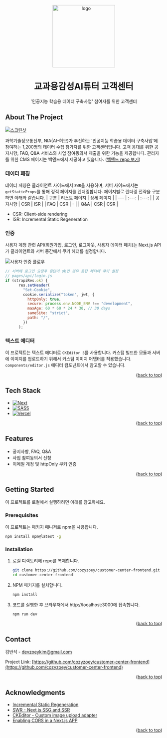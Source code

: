 <a name="readme-top"></a>

<!-- PROJECT LOGO -->
<div align="center">
  <img src="https://res.cloudinary.com/dftuawd1d/image/upload/v1662030739/github/nia_homepage_logo_uxzapg.png" alt="logo" width="200" height="auto">
  
  <h1 align="center">교과용감성AI튜터 고객센터</h1>

  <p>
    '인공지능 학습용 데이터 구축사업' 참여자를 위한 고객센터
  </p>
</div>

<!-- ABOUT THE PROJECT -->

## About The Project

[![스크린샷](https://res.cloudinary.com/dftuawd1d/image/upload/v1662030740/github/nia_homepage_screenshot_pummlr.png)](https://www.nia-help.com)

과학기술정보통신부, NIA(AI-허브)가 추진하는 '인공지능 학습용 데이터 구축사업'에 참여하는 1,200명의 데이터 수집 참가자를 위한 고객센터입니다. 고객 응대를 위한 공지사항, FAQ, Q&A 서비스와 사업 참여동의서 제출을 위한 기능을 제공합니다.
관리자를 위한 CMS 페이지는 백엔드에서 제공하고 있습니다. ([백엔드 repo 보기](https://github.com/cozyzoey/customer-center-backend))

### 데이터 페칭

데이터 페칭은 클라이언트 사이드에서 `SWR`을 사용하며, 서버 사이드에서는 `getStaticProps`를 통해 정적 페이지를 렌더링합니다.
페이지별로 렌더링 전략을 구분하면 아래와 같습니다.
| 구분 | 리스트 페이지 | 상세 페이지 |
| --- | :---: | :---: |
| 공지사항 | CSR | ISR |
| FAQ | CSR | - |
| Q&A | CSR | CSR |

- CSR: Client-side rendering
- ISR: Incremental Static Regeneration

### 인증

사용자 계정 관련 API(회원가입, 로그인, 로그아웃, 사용자 데이터 페치)는 Next.js API가 클라이언트와 서버 중간에서 쿠키 헤더를 설정합니다.

![사용자 인증 플로우](https://res.cloudinary.com/dftuawd1d/image/upload/v1661167049/github/nia_homepage_diagram_ildvem.png)

```js
// 서버에 로그인 요청후 응답이 ok인 경우 응답 헤더에 쿠키 설정
// pages/api/login.js
if (strapiRes.ok) {
      res.setHeader(
        "Set-Cookie",
        cookie.serialize("token", jwt, {
          httpOnly: true,
          secure: process.env.NODE_ENV !== "development",
          maxAge: 60 * 60 * 24 * 30, // 30 days
          sameSite: "strict",
          path: "/",
        })
      );
```

### 텍스트 에디터

이 프로젝트는 텍스트 에디터로 `CKEditor 5`를 사용합니다. 커스텀 빌드한 모듈과 서버에 이미지를 업로드하기 위해서 커스텀 이미지 어댑터를 적용했습니다. `components/editor.js` 에디터 컴포넌트에서 참고할 수 있습니다.

<p align="right">(<a href="#readme-top">back to top</a>)</p>

## Tech Stack

<!-- https://github.com/Ileriayo/markdown-badges -->

- [![Next](https://img.shields.io/badge/Next-black?style=for-the-badge&logo=next.js&logoColor=white)](https://nextjs.org/)
- [![SASS](https://img.shields.io/badge/SASS-hotpink.svg?style=for-the-badge&logo=SASS&logoColor=white)](https://sass-lang.com/)
- [![Vercel](https://img.shields.io/badge/vercel-%23000000.svg?style=for-the-badge&logo=vercel&logoColor=white)](https://vercel.com)

<p align="right">(<a href="#readme-top">back to top</a>)</p>

<!-- FEATIRES -->

## Features

- 공지사항, FAQ, Q&A
- 사업 참여동의서 신청
- 이메일 계정 및 httpOnly 쿠키 인증

<p align="right">(<a href="#readme-top">back to top</a>)</p>

<!-- GETTING STARTED -->

## Getting Started

이 프로젝트를 로컬에서 실행하려면 아래를 참고하세요.

### Prerequisites

이 프로젝트는 패키지 매니저로 npm을 사용합니다.

```sh
npm install npm@latest -g
```

### Installation

1. 로컬 디렉토리에 repo를 복제합니다.
   ```sh
   git clone https://github.com/cozyzoey/customer-center-frontend.git
   cd customer-center-frontend
   ```
2. NPM 패키지를 설치합니다.
   ```sh
   npm install
   ```
3. 코드를 실행한 후 브라우저에서 http://localhost:3000에 접속합니다.
   ```sh
   npm run dev
   ```

<p align="right">(<a href="#readme-top">back to top</a>)</p>

<!-- CONTACT -->

## Contact

김반석 - devzoeykim@gmail.com

Project Link: [https://github.com/cozyzoey/customer-center-frontend](https://github.com/cozyzoey/customer-center-frontend)

<p align="right">(<a href="#readme-top">back to top</a>)</p>

<!-- ACKNOWLEDGMENTS -->

## Acknowledgments

- [Incremental Static Regeneration](https://nextjs.org/docs/basic-features/data-fetching/incremental-static-regeneration)
- [SWR - Next.js SSG and SSR](https://swr.vercel.app/docs/with-nextjs)
- [CKEditor - Custom image upload adapter](https://ckeditor.com/docs/ckeditor5/latest/framework/guides/deep-dive/upload-adapt)
- [Enabling CORS in a Next.js APP](https://vercel.com/guides/how-to-enable-cors#enabling-cors-in-a-next.js-app)

<p align="right">(<a href="#readme-top">back to top</a>)</p>
